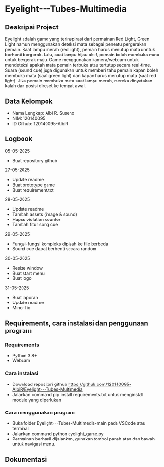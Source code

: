 # Eyelight---Tubes-Multimedia
## Deskripsi Project
Eyelight adalah game yang terinspirasi dari permainan Red Light, Green Light namun menggunakan deteksi mata sebagai penentu pergerakan pemain. Saat lampu merah (red light), pemain harus menutup mata unntuk berhenti bergerak. Lalu, saat lampu hijau aktif, pemain boleh membuka mata untuk bergerak maju. Game menggunakan kamera/webcam untuk mendeteksi apakah mata pemain terbuka atau tertutup secara real-time. Suara (sound cue) juga digunakan untuk memberi tahu pemain kapan boleh membuka mata (saat green light) dan kapan harus menutup mata (saat red light). Jika pemain membuka mata saat lampu merah, mereka dinyatakan kalah dan posisi direset ke tempat awal.

## Data Kelompok
- Nama Lengkap: Albi R. Suseno
- NIM: 120140095
- ID Github: 120140095-AlbiR

## Logbook
05-05-2025
- Buat repository github

27-05-2025
- Update readme
- Buat prototype game
- Buat requirement.txt

28-05-2025
- Update readme
- Tambah assets (image & sound)
- Hapus violation counter
- Tambah fitur song cue

29-05-2025
- Fungsi-fungsi kompleks dipisah ke file berbeda
- Sound cue dapat berhenti secara random

30-05-2025
- Resize window
- Buat start menu
- Buat logo

31-05-2025
- Buat laporan
- Update readme
- Minor fix

## Requirements, cara instalasi dan penggunaan program
### Requirements
- Python 3.8+
- Webcam
### Cara instalasi 
- Download repositori github https://github.com/120140095-AlbiR/Eyelight---Tubes-Multimedia
- Jalankan command pip install requirements.txt untuk menginstall module yang diperlukan
### Cara menggunakan program
- Buka folder Eyelight---Tubes-Multimedia-main pada VSCode atau terminal
- Jalankan command python eyelight_game.py
- Permainan berhasil dijalankan, gunakan tombol panah atas dan bawah untuk navigasi menu.

## Dokumentasi
